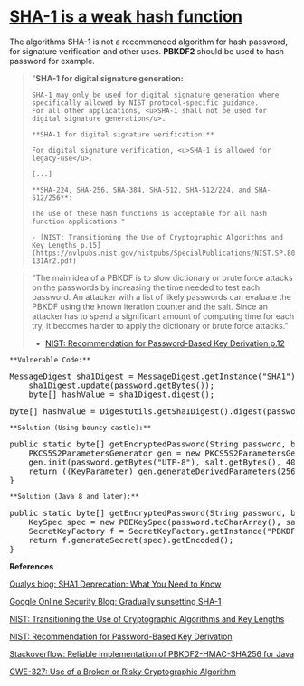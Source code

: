 # [SHA-1 is a weak hash function](https://find-sec-bugs.github.io/bugs.htm#WEAK_MESSAGE_DIGEST_SHA1)

The algorithms SHA-1 is not a recommended algorithm for hash password, for signature verification and other
uses. **PBKDF2** should be used to hash password for example.

> "**SHA-1 for digital signature generation:**  
> 
>     SHA-1 may only be used for digital signature generation where specifically allowed by NIST protocol-specific guidance.
>     For all other applications, <u>SHA-1 shall not be used for digital signature generation</u>.  
> 
>     **SHA-1 for digital signature verification:**  
> 
>     For digital signature verification, <u>SHA-1 is allowed for legacy-use</u>.  
> 
>     [...]  
> 
>     **SHA-224, SHA-256, SHA-384, SHA-512, SHA-512/224, and SHA-512/256**:  
> 
>     The use of these hash functions is acceptable for all hash function applications."  
> 
>     - [NIST: Transitioning the Use of Cryptographic Algorithms and Key Lengths p.15](https://nvlpubs.nist.gov/nistpubs/SpecialPublications/NIST.SP.800-131Ar2.pdf)

> "The main idea of a PBKDF is to slow dictionary or brute force attacks on the passwords by increasing the time
>     needed to test each password. An attacker with a list of likely passwords can evaluate the PBKDF using the known
>     iteration counter and the salt. Since an attacker has to spend a significant amount of computing time for each try,
>     it becomes harder to apply the dictionary or brute force attacks."  
> 
> - [NIST: Recommendation for Password-Based Key Derivation  p.12](https://nvlpubs.nist.gov/nistpubs/Legacy/SP/nistspecialpublication800-132.pdf)

    **Vulnerable Code:**  

<pre>MessageDigest sha1Digest = MessageDigest.getInstance("SHA1");
    sha1Digest.update(password.getBytes());
    byte[] hashValue = sha1Digest.digest();</pre>

<pre>byte[] hashValue = DigestUtils.getSha1Digest().digest(password.getBytes());</pre>

    **Solution (Using bouncy castle):**  

<pre>public static byte[] getEncryptedPassword(String password, byte[] salt) throws NoSuchAlgorithmException, InvalidKeySpecException {
    PKCS5S2ParametersGenerator gen = new PKCS5S2ParametersGenerator(new SHA256Digest());
    gen.init(password.getBytes("UTF-8"), salt.getBytes(), 4096);
    return ((KeyParameter) gen.generateDerivedParameters(256)).getKey();
}</pre>

    **Solution (Java 8 and later):**  

<pre>public static byte[] getEncryptedPassword(String password, byte[] salt) throws NoSuchAlgorithmException, InvalidKeySpecException {
    KeySpec spec = new PBEKeySpec(password.toCharArray(), salt, 4096, 256 * 8);
    SecretKeyFactory f = SecretKeyFactory.getInstance("PBKDF2WithHmacSHA256");
    return f.generateSecret(spec).getEncoded();
}</pre>

**References**  

[Qualys blog: SHA1 Deprecation: What You Need to Know](https://community.qualys.com/blogs/securitylabs/2014/09/09/sha1-deprecation-what-you-need-to-know)  

[Google Online Security Blog: Gradually sunsetting SHA-1](https://googleonlinesecurity.blogspot.ca/2014/09/gradually-sunsetting-sha-1.html)  

[NIST: Transitioning the Use of Cryptographic Algorithms and Key Lengths](https://nvlpubs.nist.gov/nistpubs/SpecialPublications/NIST.SP.800-131Ar2.pdf)  

[NIST: Recommendation for Password-Based Key Derivation](https://nvlpubs.nist.gov/nistpubs/Legacy/SP/nistspecialpublication800-132.pdf)  

[Stackoverflow: Reliable implementation of PBKDF2-HMAC-SHA256 for Java](https://stackoverflow.com/q/22580853/89769)  

[CWE-327: Use of a Broken or Risky Cryptographic Algorithm](https://cwe.mitre.org/data/definitions/327.html)